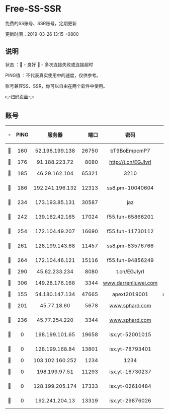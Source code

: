 # Free-SS-SSR

免费的SS账号、SSR账号，定期更新

更新时间：2019-03-26 13:15 +0800

## 说明

状态     ：🙂 - 良好 🙁 - 多次连接失败或连接超时

PING值   ：不代表真实使用中的速度，仅供参考。

账号兼容SS、SSR，你可以自由在两个软件中使用。

👉[扫码页面](https://liesauer.github.io/Free-SS-SSR/)👈

## 账号

|-|PING|服务器|端口|密码|加密方式|区域|
|:----:|:----:|:-----:|-----:|:----:|:----:|:----:|
|🙂|160|52.196.199.138|26750|bT9BoEmpcmP7|aes-256-cfb|JP|
|🙂|176|91.188.223.72|8080|http://t.cn/EGJIyrl|rc4-md5|RU|
|🙂|185|46.29.162.104|65321|3210|aes-256-ctr|RU|
|🙂|186|192.241.196.132|12313|ss8.pm-10040604|aes-256-cfb|US|
|🙂|234|173.193.85.131|30587|jaz|aes-256-cfb|US|
|🙂|242|139.162.42.165|17024|f55.fun-65866201|aes-256-cfb|SG|
|🙂|254|172.104.49.207|16690|f55.fun-11730112|aes-256-cfb|SG|
|🙂|261|128.199.143.68|11457|ss8.pm-83576766|aes-256-cfb|SG|
|🙂|264|172.104.46.121|15116|f55.fun-94856249|aes-256-cfb|SG|
|🙂|290|45.62.233.234|8080|t.cn/EGJIyrl|rc4-md5|CA|
|🙂|306|149.28.176.168|3344|www.darrenliuwei.com|aes-256-cfb|AU|
|🙂|155|54.180.147.134|47665|apext2019001|chacha20|KR|
|🙂|201|45.77.18.60|5678|www.sphard.com|aes-256-cfb|JP|
|🙂|236|45.77.254.220|3344|www.sphard.com|aes-256-cfb|SG|
|🙁|0|198.199.101.65|19658|isx.yt-52001015|aes-256-cfb|US|
|🙁|0|128.199.168.84|13801|isx.yt-78793401|aes-256-cfb|SG|
|🙁|0|103.102.160.252|1234|1234|rc4-md5|JP|
|🙁|0|198.199.97.51|11293|isx.yt-16730237|aes-256-cfb|US|
|🙁|0|128.199.205.174|17333|isx.yt-02610484|aes-256-cfb|SG|
|🙁|0|192.241.204.13|13319|isx.yt-29876026|aes-256-cfb|US|
